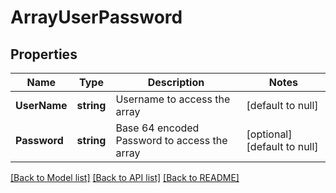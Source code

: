 # ArrayUserPassword

## Properties
Name | Type | Description | Notes
------------ | ------------- | ------------- | -------------
**UserName** | **string** | Username to access the array | [default to null]
**Password** | **string** | Base 64 encoded Password to access the array | [optional] [default to null]

[[Back to Model list]](../README.md#documentation-for-models) [[Back to API list]](../README.md#documentation-for-api-endpoints) [[Back to README]](../README.md)

